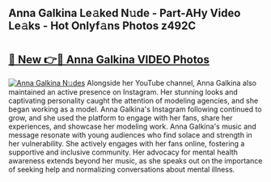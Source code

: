 ## Anna Galkina Le𝚊ked N𝚞de - Part-AHy Video Le𝚊ks - Hot Onlyf𝚊ns Photos z492C

# <h2><a href="http://ab3401.deff.icu/?id=Anna+Galkina">🔗 New 👉🔴 Anna Galkina VIDEO Photos</a></h2>

[![Anna Galkina N𝚞des](https://i.imgur.com/rIISA9y.gif)](http://ab3401.deff.icu/?id=Anna+Galkina)
Alongside her YouTube channel, Anna Galkina also maintained an active presence on Instagram. Her stunning looks and captivating personality caught the attention of modeling agencies, and she began working as a model. Anna Galkina's Instagram following continued to grow, and she used the platform to engage with her fans, share her experiences, and showcase her modeling work. Anna Galkina's music and message resonate with young audiences who find solace and strength in her vulnerability. She actively engages with her fans online, fostering a supportive and inclusive community. Her advocacy for mental health awareness extends beyond her music, as she speaks out on the importance of seeking help and normalizing conversations about mental illness.
